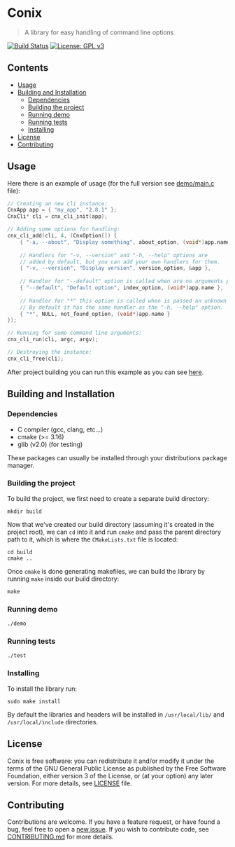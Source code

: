 # Conix
> A library for easy handling of command line options

[![Build Status](https://api.travis-ci.org/vstan02/conix.svg?branch=master)](https://travis-ci.org/github/vstan02/conix)
[![License: GPL v3](https://img.shields.io/badge/license-GPL%20v3-blue.svg)](http://www.gnu.org/licenses/gpl-3.0)

## Contents
- [Usage](#usage)
- [Building and Installation](#building-and-installation)
  - [Dependencies](#dependencies)
  - [Building the project](#building-the-project)
  - [Running demo](#running-demo)
  - [Running tests](#running-tests)
  - [Installing](#installing)
- [License](#license)
- [Contributing](#contributing)

## Usage
Here there is an example of usage (for the full version see [demo/main.c](https://github.com/vstan02/conix/blob/master/demo/main.c) file):
```c
// Creating an new cli instance:
CnxApp app = { "my_app", "2.8.1" };
CnxCli* cli = cnx_cli_init(app);

// Adding some options for handling:
cnx_cli_add(cli, 4, (CnxOption[]) {
	{ "-a, --about", "Display something", about_option, (void*)app.name },
	
	// Handlers for "-v, --version" and "-h, --help" options are
	// added by default, but you can add your own handlers for them.
	{ "-v, --version", "Display version", version_option, &app },
	
	// Handler for "--default" option is called when are no arguments passed.
	{ "--default", "Default option", index_option, (void*)app.name },
	
	// Handler for "*" this option is called when is passed an unknown cli option.
	// By default it has the same handler as the "-h, --help" option.
	{ "*", NULL, not_found_option, (void*)app.name }
});

// Running for some command line arguments:
cnx_cli_run(cli, argc, argv);

// Destroying the instance:
cnx_cli_free(cli);
```

After project building you can run this example as you can see [here](#running-demo).

## Building and Installation

### Dependencies
- C compiler (gcc, clang, etc...)
- cmake (>= 3.16)
- glib (v2.0) (for testing)

These packages can usually be installed through your distributions package manager.

### Building the project
To build the project, we first need to create a separate build directory:
```
mkdir build
```

Now that we've created our build directory (assuming it's created in the project root), we can `cd` into it and run `cmake` and pass the parent directory path to it, which is where the `CMakeLists.txt` file is located:
```
cd build
cmake ..
```

Once `cmake` is done generating makefiles, we can build the library by running `make` inside our build directory:
```
make
```

### Running demo
```
./demo
```

### Running tests
```
./test
```

### Installing
To install the library run:
```
sudo make install
```
By default the libraries and headers will be installed in `/usr/local/lib/` and `/usr/local/include` directories.

## License
Conix is free software: you can redistribute it and/or modify it under the terms of the GNU General Public License as published by the Free Software Foundation, either version 3 of the License, or (at your option) any later version.
For more details, see [LICENSE](https://github.com/vstan02/conix/blob/master/LICENSE) file.

## Contributing
Contributions are welcome.
If you have a feature request, or have found a bug, feel free to open a [new issue](https://github.com/vstan02/conix/issues/new).
If you wish to contribute code, see [CONTRIBUTING.md](https://github.com/vstan02/conix/blob/master/CONTRIBUTING.md) for more details.

